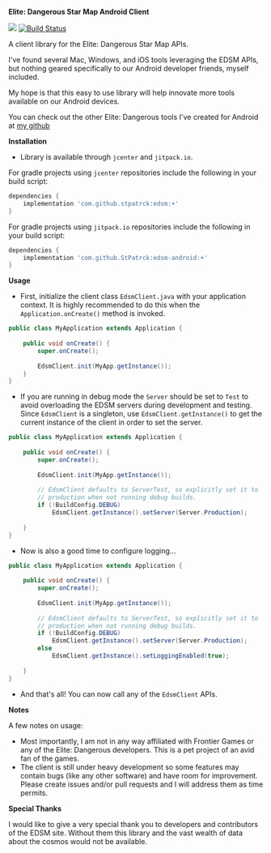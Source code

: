 ****Elite: Dangerous Star Map Android Client****

[![](https://jitpack.io/v/StPatrck/edsm-android.svg)](https://jitpack.io/#StPatrck/edsm-android)
[![Build Status](https://travis-ci.org/StPatrck/edsm-android.svg?branch=master)](https://travis-ci.org/StPatrck/edsm-android)

A client library for the Elite: Dangerous Star Map APIs.

I've found several Mac, Windows, and iOS tools leveraging the EDSM APIs, but nothing geared 
specifically to our Android developer friends, myself included.

My hope is that this easy to use library will help innovate more tools available on our Android 
devices.

You can check out the other Elite: Dangerous tools I've created for Android at 
[my github](https://www.github.com/stpatrck)

**Installation**

- Library is available through `jcenter` and `jitpack.io`. 

For gradle projects using `jcenter` repositories include the following in your build script:
```groovy
dependencies {
    implementation 'com.github.stpatrck:edsm:+'
}
```

For gradle projects using `jitpack.io` repositories include the following in your build script:
```groovy
dependencies {
    implementation 'com.github.StPatrck:edsm-android:+'
}
```

**Usage**

- First, initialize the client class `EdsmClient.java` with your application context. It is highly 
recommended to do this when the `Application.onCreate()` method is invoked.

```java
public class MyApplication extends Application {
    
    public void onCreate() {
        super.onCreate();
        
        EdsmClient.init(MyApp.getInstance());
    }
}
```

- If you are running in debug mode the `Server` should be set to `Test` to avoid overloading the 
EDSM servers during development and testing. Since `EdsmClient` is a singleton, use 
`EdsmClient.getInstance()` to get the current instance of the client in order to set the server.

```java
public class MyApplication extends Application {
    
    public void onCreate() {
        super.onCreate();
        
        EdsmClient.init(MyApp.getInstance());
        
        // EdsmClient defaults to ServerTest, so explicitly set it to
        // production when not running debug builds.
        if (!BuildConfig.DEBUG)
            EdsmClient.getInstance().setServer(Server.Production);
            
    }
}
```

- Now is also a good time to configure logging...
```java
public class MyApplication extends Application {
    
    public void onCreate() {
        super.onCreate();
        
        EdsmClient.init(MyApp.getInstance());
        
        // EdsmClient defaults to ServerTest, so explicitly set it to
        // production when not running debug builds.
        if (!BuildConfig.DEBUG)
            EdsmClient.getInstance().setServer(Server.Production);
        else
            EdsmClient.getInstance().setLoggingEnabled(true);
        
    }
}
```

- And that's all! You can now call any of the `EdsmClient` APIs.

**Notes**

A few notes on usage:
- Most importantly, I am not in any way affiliated with Frontier Games or any of the Elite: 
Dangerous developers. This is a pet project of an avid fan of the games.
- The client is still under heavy development so some features may contain bugs (like any other 
software) and have room for improvement. Please create issues and/or pull requests and I will 
address them as time permits. 

**Special Thanks**

I would like to give a very special thank you to developers and contributors of the EDSM site. 
Without them this library and the vast wealth of data about the cosmos would not be available.  
